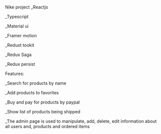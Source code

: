 Nike project
_Reactjs

_Typescript

_Material ui

_Framer motion

_Reduxt tookit

_Redux Saga

_Redux persist


Features:

_Search for products by name

_Add products to favorites

_Buy and pay for products by paypal

_Show list of products being shipped

_The admin page is used to manipulate, add, delete, edit information about all users and, products and ordered items
